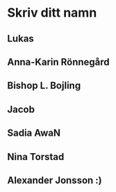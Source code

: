 # Skriv ditt namn 

## Lukas
## Anna-Karin Rönnegård
## Bishop L. Bojling
## Jacob
## Sadia AwaN
## Nina Torstad
## Alexander Jonsson :)